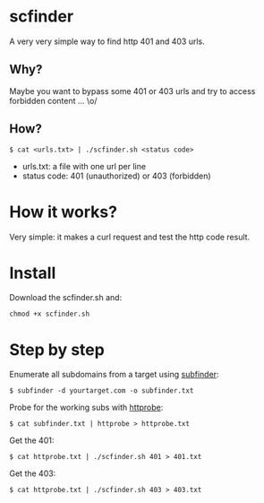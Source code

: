 # scfinder

A very very simple way to find http 401 and 403 urls.
 
## Why?

Maybe you want to bypass some 401 or 403 urls and try to access forbidden content ... \o/

## How?

```
$ cat <urls.txt> | ./scfinder.sh <status code>
```

- urls.txt: a file with one url per line
- status code: 401 (unauthorized) or 403 (forbidden)

# How it works?

Very simple: it makes a curl request and test the http code result.

# Install

Download the scfinder.sh and:

```
chmod +x scfinder.sh
```

# Step by step

Enumerate all subdomains from a target using [subfinder](https://github.com/projectdiscovery/subfinder):

```
$ subfinder -d yourtarget.com -o subfinder.txt
```

Probe for the working subs with [httprobe](https://github.com/tomnomnom/httprobe):

```
$ cat subfinder.txt | httprobe > httprobe.txt
```

Get the 401:

```
$ cat httprobe.txt | ./scfinder.sh 401 > 401.txt
```

Get the 403:

```
$ cat httprobe.txt | ./scfinder.sh 403 > 403.txt
```
